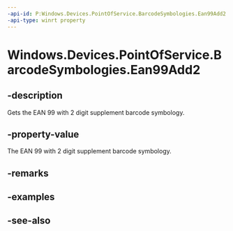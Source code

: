 ----api-id: P:Windows.Devices.PointOfService.BarcodeSymbologies.Ean99Add2
-api-type: winrt property
---<!-- Property syntaxpublic uint Ean99Add2 { get; }--># Windows.Devices.PointOfService.BarcodeSymbologies.Ean99Add2## -descriptionGets the EAN 99 with 2 digit supplement barcode symbology.## -property-valueThe EAN 99 with 2 digit supplement barcode symbology.## -remarks## -examples## -see-also